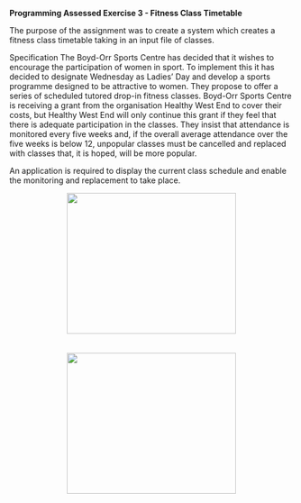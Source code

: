 **Programming Assessed Exercise 3 - Fitness Class Timetable**

The purpose of the assignment was to create a system which creates a fitness class timetable taking in an input file of classes.

Specification
The Boyd-Orr Sports Centre has decided that it wishes to encourage the participation of women in sport.  To implement this it has decided to designate Wednesday as Ladies’ Day and develop a sports programme designed to be attractive to women.  They propose to offer a series of scheduled tutored drop-in fitness classes.  Boyd-Orr Sports Centre is receiving a grant from the organisation Healthy West End to cover their costs, but Healthy West End will only continue this grant if they feel that there is adequate participation in the classes.  They insist that attendance is monitored every five weeks and, if the overall average attendance over the five weeks is below 12, unpopular classes must be cancelled and replaced with classes that, it is hoped, will be more popular.

An application is required to display the current class schedule and enable the monitoring and replacement to take place.

<p align="center">
<img src="https://user-images.githubusercontent.com/31744964/51500031-77aaf980-1dc4-11e9-8bce-babd67fd3bc7.JPG" height="250" width="300"><br/><br/><br/>

<img src="https://user-images.githubusercontent.com/31744964/51500033-78dc2680-1dc4-11e9-86b0-c18ced224567.JPG" height="250" width="300">


</p>
